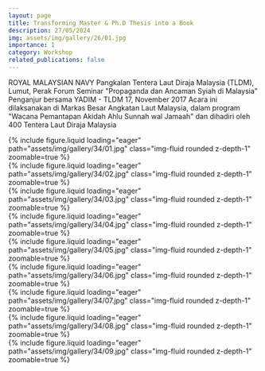```yaml
---
layout: page
title: Transforming Master & Ph.D Thesis into a Book
description: 27/05/2024
img: assets/img/gallery/26/01.jpg
importance: 1
category: Workshop
related_publications: false
---
```


ROYAL MALAYSIAN NAVY
Pangkalan Tentera Laut Diraja Malaysia (TLDM), Lumut, Perak 
Forum Seminar "Propaganda dan Ancaman Syiah di Malaysia"
Penganjur bersama YADIM - TLDM
17, November 2017
Acara ini dilaksanakan di Markas Besar Angkatan Laut Malaysia, dalam program "Wacana Pemantapan Akidah Ahlu Sunnah wal Jamaah" dan dihadiri oleh 400 Tentera Laut Diraja Malaysia

<div class="row mt-3">
    <div class="col-sm mt-3 mt-md-0">
        {% include figure.liquid loading="eager" path="assets/img/gallery/34/01.jpg" class="img-fluid rounded z-depth-1" zoomable=true %}
    </div>
    <div class="col-sm mt-3 mt-md-0">
        {% include figure.liquid loading="eager" path="assets/img/gallery/34/02.jpg" class="img-fluid rounded z-depth-1" zoomable=true %}
    </div>
    <div class="col-sm mt-3 mt-md-0">
        {% include figure.liquid loading="eager" path="assets/img/gallery/34/03.jpg" class="img-fluid rounded z-depth-1" zoomable=true %}
    </div>
</div>
<div class="row mt-3">
    <div class="col-sm mt-3 mt-md-0">
        {% include figure.liquid loading="eager" path="assets/img/gallery/34/04.jpg" class="img-fluid rounded z-depth-1" zoomable=true %}
    </div>
    <div class="col-sm mt-3 mt-md-0">
        {% include figure.liquid loading="eager" path="assets/img/gallery/34/05.jpg" class="img-fluid rounded z-depth-1" zoomable=true %}
    </div>
    
</div>
<div class="row mt-3">
    <div class="col-sm mt-3 mt-md-0">
        {% include figure.liquid loading="eager" path="assets/img/gallery/34/06.jpg" class="img-fluid rounded z-depth-1" zoomable=true %}
    </div>
    <div class="col-sm mt-3 mt-md-0">
        {% include figure.liquid loading="eager" path="assets/img/gallery/34/07.jpg" class="img-fluid rounded z-depth-1" zoomable=true %}
    </div>
</div>
<div class="row mt-3">
    <div class="col-sm mt-3 mt-md-0">
        {% include figure.liquid loading="eager" path="assets/img/gallery/34/08.jpg" class="img-fluid rounded z-depth-1" zoomable=true %}
    </div>
    <div class="col-sm mt-3 mt-md-0">
        {% include figure.liquid loading="eager" path="assets/img/gallery/34/09.jpg" class="img-fluid rounded z-depth-1" zoomable=true %}
    </div>
</div>
